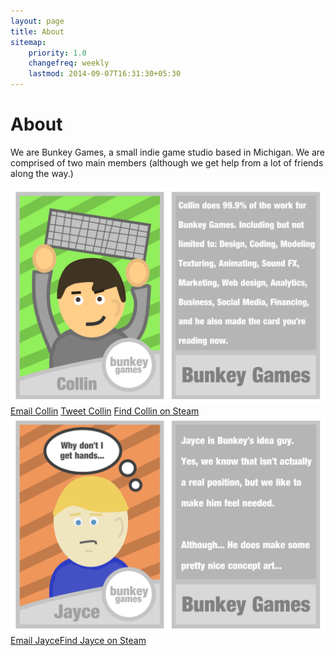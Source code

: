 ```yaml
---
layout: page
title: About 
sitemap:
    priority: 1.0
    changefreq: weekly
    lastmod: 2014-09-07T16:31:30+05:30
---
```

# About
We are Bunkey Games, a small indie game studio based in Michigan. We are comprised of two main members (although we get help from a lot of friends along the way.)

![alt tag](/img/CollinCard.png)
<a href="mailto:collin@bunkeygames.com?Subject=Hello%20again" target="_top"><i class="fa fa-envelope"></i>Email  Collin</a> <a href="http://twitter.com/ChuzzyLumpkin" target="_top"><i class="fa fa-twitter"></i>Tweet  Collin</a>  <a href="http://steamcommunity.com/id/ChuzzyLumpkin" target="_top"><i class="fa fa-steam"></i>Find Collin on Steam</a> 
![alt tag](/img/JayceCard.png)
<a href="mailto:jayce@bunkeygames.com?Subject=Hello%20again" target="_top"><i class="fa fa-envelope"></i>Email Jayce</a><a href="http://steamcommunity.com/id/echo_098" target="_top"><i class="fa fa-steam"></i>Find Jayce on Steam</a> 
